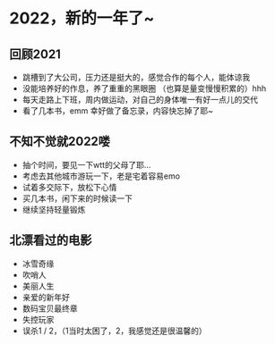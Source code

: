 # 2022，新的一年了~

## 回顾2021

- 跳槽到了大公司，压力还是挺大的，感觉合作的每个人，能体谅我
- 没能培养好的作息，养了重重的黑眼圈 （也算是量变慢慢积累的）hhh
- 每天走路上下班，周内做运动，对自己的身体唯一有好一点儿的交代
- 看了几本书，emm 幸好做了备忘录，内容快忘掉了耶~

## 不知不觉就2022喽

- 抽个时间，要见一下wtt的父母了耶...
- 考虑去其他城市游玩一下，老是宅着容易emo
- 试着多交际下，放松下心情
- 买几本书，闲下来的时候读一下
- 继续坚持轻量锻炼


## 北漂看过的电影

- 冰雪奇缘
- 吹哨人
- 美丽人生
- 亲爱的新年好
- 数码宝贝最终章
- 失控玩家
- 误杀1 / 2，（1当时太困了，2，我感觉还是很温馨的）




